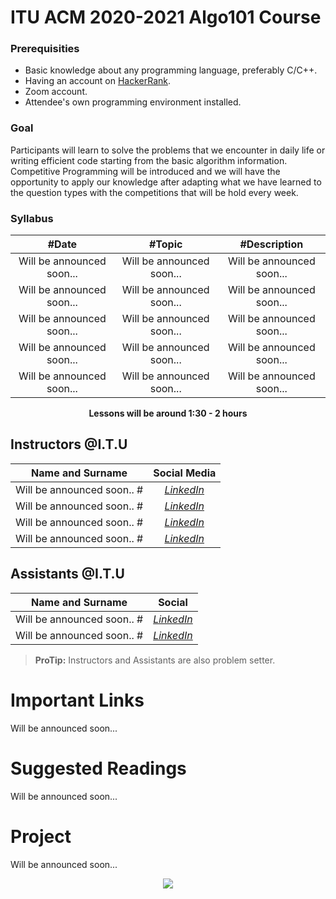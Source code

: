 
# ITU ACM 2020-2021 Algo101 Course
### Prerequisities
 - Basic knowledge about any programming language, preferably C/C++.
 - Having an account on [HackerRank](https://www.hackerrank.com/).
 - Zoom account.
 - Attendee's own programming environment installed.

### Goal

Participants will learn to solve the problems that we encounter in daily life or writing efficient code starting from the basic algorithm information. Competitive Programming will be introduced and we will have the opportunity to apply our knowledge after adapting what we have learned to the question types with the competitions that will be hold every week.

### Syllabus

|  #Date |  #Topic  | #Description  |
| :------------: | :------------: | :------------: |
| Will be announced soon...  | Will be announced soon...  | Will be announced soon...  |
| Will be announced soon...  | Will be announced soon...  | Will be announced soon...  |
| Will be announced soon...  | Will be announced soon...  | Will be announced soon...  |
| Will be announced soon...  | Will be announced soon...  | Will be announced soon...  |
| Will be announced soon...  | Will be announced soon...  | Will be announced soon...  |

<p align="center"><b>Lessons will be around 1:30 - 2 hours</b></p>

## Instructors @I.T.U

| Name and Surname | Social Media |
|:--:|:--:|
| Will be announced soon.. # | [*LinkedIn*](https://www.linkedin.com/in) |
| Will be announced soon.. # | [*LinkedIn*](https://www.linkedin.com/in) |
| Will be announced soon.. # | [*LinkedIn*](https://www.linkedin.com/in) |
| Will be announced soon.. # | [*LinkedIn*](https://www.linkedin.com/in) |


## Assistants @I.T.U

| Name and Surname | Social  |
|:--:|:--:|
| Will be announced soon.. # | [*LinkedIn*](https://www.linkedin.com/in) |
| Will be announced soon.. # | [*LinkedIn*](https://www.linkedin.com/in) |

> **ProTip:** Instructors and Assistants are also problem setter.

# Important Links

Will be announced soon...

# Suggested Readings

Will be announced soon...

# Project
Will be announced soon...


<p align="center">
  <a href="//ituacm.com" target="_blank">
    <img src="https://ituacm.com/wp-content/uploads/2017/08/itu-logo.png">
  </a>
</p>
